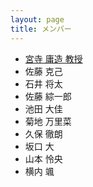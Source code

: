 ```yaml
---
layout: page
title: メンバー
---
```


* [宮寺 庸造 教授](members/miyadera/)
* 佐藤 克己
* 石井 将太
* 佐藤 綜一郎
* 池田 大佳
* 菊地 万里菜
* 久保 徹朗
* 坂口 大
* 山本 怜央
* 横内 颯
